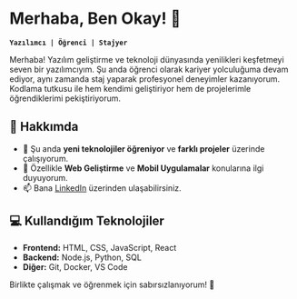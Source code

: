 # Merhaba, Ben Okay! 👋

**`Yazılımcı | Öğrenci | Stajyer`**

Merhaba! Yazılım geliştirme ve teknoloji dünyasında yenilikleri keşfetmeyi seven bir yazılımcıyım. Şu anda öğrenci olarak kariyer yolculuğuma devam ediyor, aynı zamanda staj yaparak profesyonel deneyimler kazanıyorum. Kodlama tutkusu ile hem kendimi geliştiriyor hem de projelerimle öğrendiklerimi pekiştiriyorum. 

## 🚀 Hakkımda
- 🔭 Şu anda **yeni teknolojiler öğreniyor** ve **farklı projeler** üzerinde çalışıyorum.
- 🌱 Özellikle **Web Geliştirme** ve **Mobil Uygulamalar** konularına ilgi duyuyorum.
- 📫 Bana [LinkedIn](https://www.linkedin.com/in/okay-acungan-132259285/) üzerinden ulaşabilirsiniz.

## 💻 Kullandığım Teknolojiler
- **Frontend:** HTML, CSS, JavaScript, React
- **Backend:** Node.js, Python, SQL
- **Diğer:** Git, Docker, VS Code

Birlikte çalışmak ve öğrenmek için sabırsızlanıyorum! 🚀
